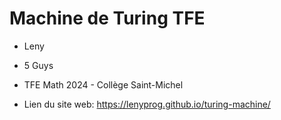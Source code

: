 Machine de Turing TFE 
============================

* Leny
* 5 Guys
* TFE Math 2024 - Collège Saint-Michel

* Lien du site web: https://lenyprog.github.io/turing-machine/
